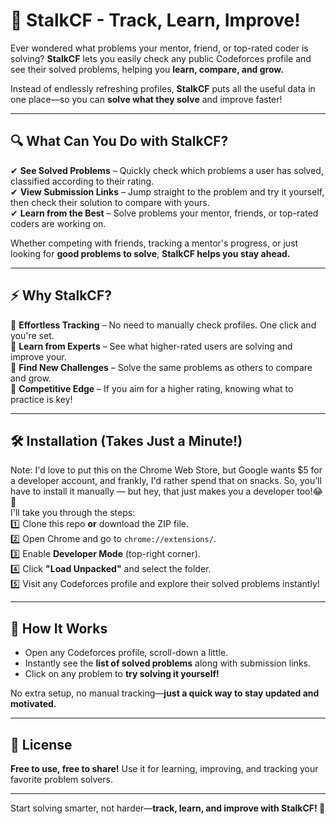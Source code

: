 # 🚀 StalkCF - Track, Learn, Improve!  

Ever wondered what problems your mentor, friend, or top-rated coder is solving? **StalkCF** lets you easily check any public Codeforces profile and see their solved problems, helping you **learn, compare, and grow.**  

Instead of endlessly refreshing profiles, **StalkCF** puts all the useful data in one place—so you can **solve what they solve** and improve faster!  

---

## 🔍 **What Can You Do with StalkCF?**  
✔ **See Solved Problems** – Quickly check which problems a user has solved, classified according to their rating.  
✔ **View Submission Links** – Jump straight to the problem and try it yourself, then check their solution to compare with yours.   
✔ **Learn from the Best** – Solve problems your mentor, friends, or top-rated coders are working on.  

Whether competing with friends, tracking a mentor's progress, or just looking for **good problems to solve**, **StalkCF helps you stay ahead.**  

---

## ⚡ **Why StalkCF?**  

🔹 **Effortless Tracking** – No need to manually check profiles. One click and you're set.  
🔹 **Learn from Experts** – See what higher-rated users are solving and improve your.  
🔹 **Find New Challenges** – Solve the same problems as others to compare and grow.  
🔹 **Competitive Edge** – If you aim for a higher rating, knowing what to practice is key!  

---

## 🛠️ **Installation** (Takes Just a Minute!)
Note: I'd love to put this on the Chrome Web Store, but Google wants $5 for a developer account, and frankly, I'd rather spend that on snacks. So, you’ll have to install it manually — but hey, that just makes you a developer too!😂🚀   
I'll take you through the steps:   
1️⃣ Clone this repo **or** download the ZIP file.   
2️⃣ Open Chrome and go to `chrome://extensions/`.    
3️⃣ Enable **Developer Mode** (top-right corner).   
4️⃣ Click **"Load Unpacked"** and select the folder.   
5️⃣ Visit any Codeforces profile and explore their solved problems instantly!    

---

## 🎯 **How It Works**  
- Open any Codeforces profile, scroll-down a little.  
- Instantly see the **list of solved problems** along with submission links.  
- Click on any problem to **try solving it yourself!**  

No extra setup, no manual tracking—**just a quick way to stay updated and motivated.**  

---

## 📜 **License**  
**Free to use, free to share!** Use it for learning, improving, and tracking your favorite problem solvers.  

---

Start solving smarter, not harder—**track, learn, and improve with StalkCF! 🚀**  
